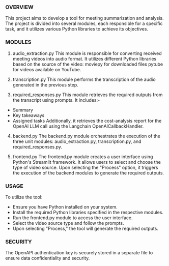 ### OVERVIEW

This project aims to develop a tool for meeting summarization and analysis. The project is divided into several modules, each responsible for a specific task, and it utilizes various Python libraries to achieve its objectives.


### MODULES

1. audio_extraction.py
This module is responsible for converting received meeting videos into audio format. It utilizes different Python libraries based on the source of the video:
moviepy for downloaded files
pytube for videos available on YouTube.

2. transcription.py
This module performs the transcription of the audio generated in the previous step.

3. required_responses.py
This module retrieves the required outputs from the transcript using prompts. It includes:-
- Summary
- Key takeaways
- Assigned tasks
Additionally, it retrieves the cost-analysis report for the OpenAI LLM call using the Langchain OpenAICallbackHandler.

4. backend.py
The backend.py module orchestrates the execution of the three unit modules: audio_extraction.py, transcription.py, and required_responses.py.

5. frontend.py
The frontend.py module creates a user interface using Python's Streamlit framework. It allows users to select and choose the type of video source. Upon selecting the "Process" option, it triggers the execution of the backend modules to generate the required outputs.


### USAGE

To utilize the tool:
- Ensure you have Python installed on your system.
- Install the required Python libraries specified in the respective modules.
- Run the frontend.py module to access the user interface.
- Select the video source type and follow the prompts.
- Upon selecting "Process," the tool will generate the required outputs.

### SECURITY

The OpenAPI authentication key is securely stored in a separate file to ensure data confidentiality and security.


